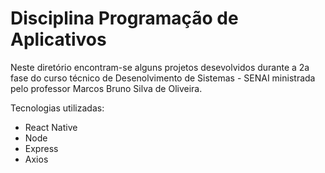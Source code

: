 # Disciplina Programação de Aplicativos

Neste diretório encontram-se alguns projetos desevolvidos durante a 2a fase do curso técnico de Desenolvimento de Sistemas - SENAI ministrada pelo professor Marcos Bruno Silva de Oliveira.

Tecnologias utilizadas:
- React Native
- Node
- Express
- Axios
